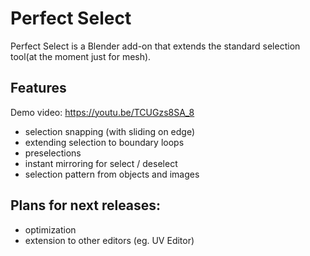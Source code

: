 # Perfect Select
Perfect Select is a Blender add-on that extends the standard selection tool(at the moment just for mesh).
## Features
Demo video: https://youtu.be/TCUGzs8SA_8
- selection snapping (with sliding on edge)
- extending selection to boundary loops
- preselections
- instant mirroring for select / deselect
- selection pattern from objects and images
## Plans for next releases:
- optimization
- extension to other editors (eg. UV Editor)

